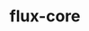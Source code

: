 ---
title: "flux-core"
layout: cache
categories: [package, develop-2024-06-02]
meta: {"versions": ["0.61.2"], "compilers": ["cce@=15.0.1", "gcc@=11.4.0", "gcc@=7.3.1", "gcc@=7.5.0", "gcc@=9.4.0", "oneapi@=2024.0.0"], "oss": ["amzn2", "rhel8", "ubuntu18.04", "ubuntu20.04", "ubuntu22.04"], "platforms": ["linux"], "targets": ["aarch64", "neoverse_n1", "neoverse_v1", "neoverse_v2", "ppc64le", "x86_64_v3", "zen4"], "stacks": ["aws-isc", "aws-isc-aarch64", "e4s", "e4s-cray-rhel", "e4s-neoverse-v2", "e4s-neoverse_v1", "e4s-oneapi", "e4s-power", "radiuss", "root"], "num_specs": 13, "num_specs_by_stack": {"root": 13, "aws-isc-aarch64": 2, "aws-isc": 1, "e4s-cray-rhel": 1, "radiuss": 1, "e4s-power": 2, "e4s-neoverse_v1": 2, "e4s-neoverse-v2": 2, "e4s": 1, "e4s-oneapi": 1}}
spec_details: [{"hash": "4joygylrg5ohp754jimx4wetneabrtm7", "compiler": "gcc@=7.3.1", "versions": ["0.61.2"], "os": "amzn2", "platform": "linux", "target": "aarch64", "variants": ["build_system=autotools", "~cuda", "~docs", "~security"], "stacks": ["root", "aws-isc-aarch64"], "size": "-", "tarball": "https://binaries.spack.io/develop-2024-06-02/build_cache/linux-amzn2-aarch64/gcc-7.3.1/flux-core-0.61.2/linux-amzn2-aarch64-gcc-7.3.1-flux-core-0.61.2-4joygylrg5ohp754jimx4wetneabrtm7.spack"}, {"hash": "asjxra4hlw5lmo5r44ojawyuk5qgg44r", "compiler": "gcc@=7.3.1", "versions": ["0.61.2"], "os": "amzn2", "platform": "linux", "target": "neoverse_n1", "variants": ["build_system=autotools", "~cuda", "~docs", "~security"], "stacks": ["root", "aws-isc-aarch64"], "size": "-", "tarball": "https://binaries.spack.io/develop-2024-06-02/build_cache/linux-amzn2-neoverse_n1/gcc-7.3.1/flux-core-0.61.2/linux-amzn2-neoverse_n1-gcc-7.3.1-flux-core-0.61.2-asjxra4hlw5lmo5r44ojawyuk5qgg44r.spack"}, {"hash": "kvrniwsdci65zthazk2xfcvbynmjme4k", "compiler": "gcc@=7.3.1", "versions": ["0.61.2"], "os": "amzn2", "platform": "linux", "target": "x86_64_v3", "variants": ["build_system=autotools", "~cuda", "~docs", "~security"], "stacks": ["aws-isc", "root"], "size": "-", "tarball": "https://binaries.spack.io/develop-2024-06-02/build_cache/linux-amzn2-x86_64_v3/gcc-7.3.1/flux-core-0.61.2/linux-amzn2-x86_64_v3-gcc-7.3.1-flux-core-0.61.2-kvrniwsdci65zthazk2xfcvbynmjme4k.spack"}, {"hash": "lhvhmjiupbc5gr2atm2xj7hdgswuqu6c", "compiler": "cce@=15.0.1", "versions": ["0.61.2"], "os": "rhel8", "platform": "linux", "target": "zen4", "variants": ["build_system=autotools", "~cuda", "~docs", "~security"], "stacks": ["e4s-cray-rhel", "root"], "size": "-", "tarball": "https://binaries.spack.io/develop-2024-06-02/build_cache/linux-rhel8-zen4/cce-15.0.1/flux-core-0.61.2/linux-rhel8-zen4-cce-15.0.1-flux-core-0.61.2-lhvhmjiupbc5gr2atm2xj7hdgswuqu6c.spack"}, {"hash": "ycth3uuyw2vsejucb7s5ph64ts7a6alc", "compiler": "gcc@=7.5.0", "versions": ["0.61.2"], "os": "ubuntu18.04", "platform": "linux", "target": "x86_64_v3", "variants": ["build_system=autotools", "~cuda", "~docs", "~security"], "stacks": ["root", "radiuss"], "size": "-", "tarball": "https://binaries.spack.io/develop-2024-06-02/build_cache/linux-ubuntu18.04-x86_64_v3/gcc-7.5.0/flux-core-0.61.2/linux-ubuntu18.04-x86_64_v3-gcc-7.5.0-flux-core-0.61.2-ycth3uuyw2vsejucb7s5ph64ts7a6alc.spack"}, {"hash": "4afo7fsluwzhle6eec5yaxprybr4fwrp", "compiler": "gcc@=9.4.0", "versions": ["0.61.2"], "os": "ubuntu20.04", "platform": "linux", "target": "ppc64le", "variants": ["build_system=autotools", "+cuda", "~docs", "~security"], "stacks": ["root", "e4s-power"], "size": "-", "tarball": "https://binaries.spack.io/develop-2024-06-02/build_cache/linux-ubuntu20.04-ppc64le/gcc-9.4.0/flux-core-0.61.2/linux-ubuntu20.04-ppc64le-gcc-9.4.0-flux-core-0.61.2-4afo7fsluwzhle6eec5yaxprybr4fwrp.spack"}, {"hash": "6khtxmew27f4gczscahr3dt6ms4dajgi", "compiler": "gcc@=9.4.0", "versions": ["0.61.2"], "os": "ubuntu20.04", "platform": "linux", "target": "ppc64le", "variants": ["build_system=autotools", "~cuda", "~docs", "~security"], "stacks": ["root", "e4s-power"], "size": "-", "tarball": "https://binaries.spack.io/develop-2024-06-02/build_cache/linux-ubuntu20.04-ppc64le/gcc-9.4.0/flux-core-0.61.2/linux-ubuntu20.04-ppc64le-gcc-9.4.0-flux-core-0.61.2-6khtxmew27f4gczscahr3dt6ms4dajgi.spack"}, {"hash": "ru7jt3cgqqunogde4dztdzl6ok7fomjo", "compiler": "gcc@=11.4.0", "versions": ["0.61.2"], "os": "ubuntu22.04", "platform": "linux", "target": "neoverse_v1", "variants": ["build_system=autotools", "~cuda", "~docs", "~security"], "stacks": ["root", "e4s-neoverse_v1"], "size": "-", "tarball": "https://binaries.spack.io/develop-2024-06-02/build_cache/linux-ubuntu22.04-neoverse_v1/gcc-11.4.0/flux-core-0.61.2/linux-ubuntu22.04-neoverse_v1-gcc-11.4.0-flux-core-0.61.2-ru7jt3cgqqunogde4dztdzl6ok7fomjo.spack"}, {"hash": "dasjjlvcrcoa5c2gebed63h2kafzchnv", "compiler": "gcc@=11.4.0", "versions": ["0.61.2"], "os": "ubuntu22.04", "platform": "linux", "target": "neoverse_v1", "variants": ["build_system=autotools", "+cuda", "~docs", "~security"], "stacks": ["root", "e4s-neoverse_v1"], "size": "-", "tarball": "https://binaries.spack.io/develop-2024-06-02/build_cache/linux-ubuntu22.04-neoverse_v1/gcc-11.4.0/flux-core-0.61.2/linux-ubuntu22.04-neoverse_v1-gcc-11.4.0-flux-core-0.61.2-dasjjlvcrcoa5c2gebed63h2kafzchnv.spack"}, {"hash": "bgbi66olqwfuly3cqpuemxav7vtneii5", "compiler": "gcc@=11.4.0", "versions": ["0.61.2"], "os": "ubuntu22.04", "platform": "linux", "target": "neoverse_v2", "variants": ["build_system=autotools", "~cuda", "~docs", "~security"], "stacks": ["root", "e4s-neoverse-v2"], "size": "-", "tarball": "https://binaries.spack.io/develop-2024-06-02/build_cache/linux-ubuntu22.04-neoverse_v2/gcc-11.4.0/flux-core-0.61.2/linux-ubuntu22.04-neoverse_v2-gcc-11.4.0-flux-core-0.61.2-bgbi66olqwfuly3cqpuemxav7vtneii5.spack"}, {"hash": "mcmaap4gzsd3abrgunylafseby77ubc7", "compiler": "gcc@=11.4.0", "versions": ["0.61.2"], "os": "ubuntu22.04", "platform": "linux", "target": "neoverse_v2", "variants": ["build_system=autotools", "+cuda", "~docs", "~security"], "stacks": ["root", "e4s-neoverse-v2"], "size": "-", "tarball": "https://binaries.spack.io/develop-2024-06-02/build_cache/linux-ubuntu22.04-neoverse_v2/gcc-11.4.0/flux-core-0.61.2/linux-ubuntu22.04-neoverse_v2-gcc-11.4.0-flux-core-0.61.2-mcmaap4gzsd3abrgunylafseby77ubc7.spack"}, {"hash": "n5hd3gkfomu76lpvh6zmba4jshp2id3m", "compiler": "gcc@=11.4.0", "versions": ["0.61.2"], "os": "ubuntu22.04", "platform": "linux", "target": "x86_64_v3", "variants": ["build_system=autotools", "~cuda", "~docs", "~security"], "stacks": ["root", "e4s"], "size": "-", "tarball": "https://binaries.spack.io/develop-2024-06-02/build_cache/linux-ubuntu22.04-x86_64_v3/gcc-11.4.0/flux-core-0.61.2/linux-ubuntu22.04-x86_64_v3-gcc-11.4.0-flux-core-0.61.2-n5hd3gkfomu76lpvh6zmba4jshp2id3m.spack"}, {"hash": "x2mklzdz4xjulifq76kinx4myk3ycbix", "compiler": "oneapi@=2024.0.0", "versions": ["0.61.2"], "os": "ubuntu22.04", "platform": "linux", "target": "x86_64_v3", "variants": ["build_system=autotools", "~cuda", "~docs", "~security"], "stacks": ["root", "e4s-oneapi"], "size": "-", "tarball": "https://binaries.spack.io/develop-2024-06-02/build_cache/linux-ubuntu22.04-x86_64_v3/oneapi-2024.0.0/flux-core-0.61.2/linux-ubuntu22.04-x86_64_v3-oneapi-2024.0.0-flux-core-0.61.2-x2mklzdz4xjulifq76kinx4myk3ycbix.spack"}]
---
